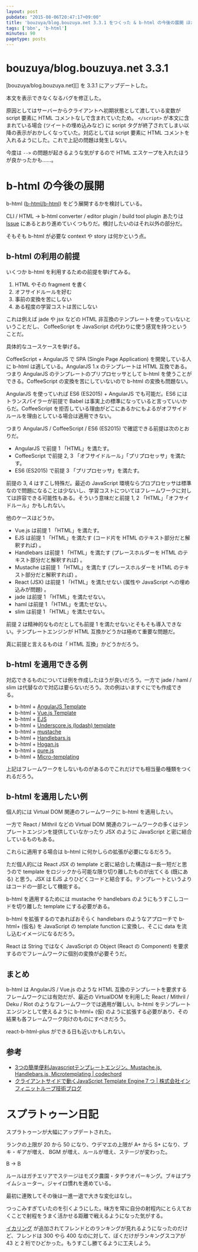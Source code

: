```yaml
---
layout: post
pubdate: "2015-08-06T20:47:17+09:00"
title: 'bouzuya/blog.bouzuya.net 3.3.1 をつくった & b-html の今後の展開 ほか'
tags: ['bbn', 'b-html']
minutes: 90
pagetype: posts
---
```

# bouzuya/blog.bouzuya.net 3.3.1

[bouzuya/blog.bouzuya.net][] を 3.3.1 にアップデートした。

本文を表示できなくなるバグを修正した。

原因としてはサーバーからクライアントへ初期状態として渡している変数が script 要素に HTML コメントなしで含まれていたため。 `</script>` が本文に含まれている場合 (ツイートの埋め込みなど) に script タグが終了されてしまい以降の表示がおかしくなっていた。対応としては script 要素に HTML コメントを入れるようにした。これで上記の問題は発生しない。

今度は `-->` の問題が起きるような気がするので HTML エスケープを入れたほうが良かったかも……。

# b-html の今後の展開

b-html ([b-html/b-html][]) をどう展開するかを検討している。

CLI / HTML -> b-html converter / editor plugin / build tool plugin あたりは [Issue](https://github.com/b-html/b-html/issues) にあるとおり進めていくつもりだ。検討したいのはそれ以外の部分だ。

そもそも b-html が必要な context や story は何かという点。

## b-html の利用の前提

いくつか b-html を利用するための前提を挙げてみる。

1. HTML やその fragment を書く
2. オフサイドルールを好む
3. 事前の変換を苦にしない
4. ある程度の学習コストは苦にしない

これは例えば jade や jsx などの HTML 非互換のテンプレートを使っていないということだし、 CoffeeScript を JavaScript の代わりに使う感覚を持つということだ。

具体的なユースケースを挙げる。

CoffeeScript + AngularJS で SPA (Single Page Application) を開発している人に b-html は適している。AngularJS 1.x のテンプレートは HTML 互換である。つまり AngularJS のテンプレートのプリプロセッサとして b-html を使うことができる。CoffeeScript の変換を苦にしていないので b-html の変換も問題ない。

AngularJS を使っていれば ES6 (ES2015) + AngularJS でも可能だ。ES6 にはトランスパイラーが前提で Babel は事実上の標準になっていると言っていいからだ。CoffeeScript を拒否している理由がどこにあるかにもよるがオフサイドルールを理由としている場合は適用できない。

つまり AngularJS / CoffeeScript / ES6 (ES2015) で確認できる前提は次のとおりだ。

- AngularJS で前提 1 「HTML」を満たす。
- CoffeeScript で前提 2, 3 「オフサイドルール」「プリプロセッサ」を満たす。
- ES6 (ES2015) で前提 3 「プリプロセッサ」を満たす。

前提の 3, 4 はすこし特殊だ。最近の JavaScript 環境ならプロプロセッサは標準なので問題になることは少ないし、学習コストについてはフレームワークに対しては許容できる可能性もある。そういう意味だと前提 1, 2 「HTML」「オフサイドルール」かもしれない。

他のケースはどうか。

- Vue.js は前提 1 「HTML」を満たす。
- EJS は前提 1 「HTML」を満たす (コード片を HTML のテキスト部分だと解釈すれば) 。
- Handlebars は前提 1 「HTML」を満たす (プレースホルダーを HTML のテキスト部分だと解釈すれば) 。
- Mustache は前提 1 「HTML」を満たす (プレースホルダーを HTML のテキスト部分だと解釈すれば) 。
- React (JSX) は前提 1 「HTML」を満たせない (属性や JavaScript への埋め込みが問題) 。
- jade は前提 1 「HTML」を満たせない。
- haml は前提 1 「HTML」を満たせない。
- slim は前提 1 「HTML」を満たせない。

前提 2 は精神的なものだとしても前提 1 を満たせないとそもそも導入できない。テンプレートエンジンが HTML 互換かどうかは極めて重要な問題だ。

真に前提と言えるものは「 HTML 互換」かどうかだろう。

## b-html を適用できる例

対応できるものについては例を作成したほうが良いだろう。一方で jade / haml / slim は代替なので対応は要らないだろう。次の例はいますぐにでも作成できる。

- b-html + [AngularJS Template](https://angularjs.org/)
- b-html + [Vue.js Template](http://vuejs.org/)
- b-html + [EJS](https://github.com/tj/ejs)
- b-html + [Underscore.js (lodash) template](http://underscorejs.org/#template)
- b-html + [mustache](http://mustache.github.io/)
- b-html + [Handlebars.js](http://handlebarsjs.com/)
- b-html + [Hogan.js](http://twitter.github.io/hogan.js/)
- b-html + [pure.js](http://beebole.com/pure/)
- b-html + [Micro-templating](http://ejohn.org/blog/javascript-micro-templating/)

上記はフレームワークをしないものがあるのでこれだけでも相当量の種類をつくれるだろう。

## b-html を適用したい例

個人的には Virtual DOM 関連のフレームワークに b-html を適用したい。

一方で React / Mithril などの Virtual DOM 関連のフレームワークの多くはテンプレートエンジンを提供していなかったり JSX のように JavaScript と密に結合しているものもある。

これらに適用する場合は b-html に何かしらの拡張が必要になるだろう。

ただ個人的には React JSX の template と密に結合した構造は一長一短だと思うので template をロジックから可能な限り切り離したものが出てくる (既にある) と思う。JSX は EJS よりひどくコードと結合する。テンプレートというよりはコードの一部として機能する。

b-html を適用するためには mustache や handlebars のようにもうすこしコードを切り離した template にする必要がある。

b-html を拡張するのであればおそらく handlebars のようなアプローチで b-html+ (仮名) を JavaScript の template function に変換し、そこに data を流し込むイメージになるだろう。

React は String ではなく JavaScript の Object (React の Component) を要求するのでフレームワークに個別の変換が必要そうだ。

## まとめ

b-html は AngularJS / Vue.js のような HTML 互換のテンプレートを要求するフレームワークには有効だが、最近の VirtualDOM を利用した React / Mithril / Deku / Riot のようなフレームワークでは適用が難しい。b-html をテンプレートエンジンとして使えるように b-html+ (仮) のように拡張する必要があり、その結果も各フレームワーク向けのものにすべきだろう。

react-b-html-plus ができる日も近いかもしれない。

## 参考

- [3つの簡単便利Javascriptテンプレートエンジン。Mustache.js, Handlebars.js, Microtemplating |  codechord](http://codechord.com/2013/07/javascript_template_engine-mustache-handlebars-microtemplating/)
- [クライアントサイドで動くJavaScript Template Engine７つ | 株式会社インフィニットループ技術ブログ](http://www.infiniteloop.co.jp/blog/2013/02/js-template-engine/)

# スプラトゥーン日記

スプラトゥーンが大幅にアップデートされた。

ランクの上限が 20 から 50 になり、ウデマエの上限が A+ から S+ になり、ブキ・ギアが増え、 BGM が増え、ルールが増え、ステージが変わった。

B → B

ルールはガチエリアでステージはモズク農園・タチウオパーキング。ブキはプライムシューター。ジャイロ慣れを進めている。

最初に連敗してその後は一進一退で大きな変化はなし。

つっこみすぎていたのを引くようにした。味方を常に自分の射程内にとらえておくことで射程をうまく活かせる距離で戦えるようになった気がする。

[イカリング](https://splatoon.nintendo.net/) が追加されてフレンドとのランキングが見れるようになったのだけど、フレンドは 300 やら 400 なのに対して、ぼくだけがランキングスコアが 43 と 2 桁でひどかった。もうすこし勝てるように工夫しよう。

[b-html/b-html]: https://github.com/b-html/b-html
